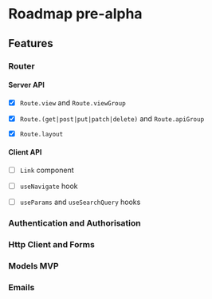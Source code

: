 # Roadmap pre-alpha


## Features

### Router

#### Server API


- [x] `Route.view` and `Route.viewGroup`
- [x] `Route.(get|post|put|patch|delete)` and `Route.apiGroup`
- [x] `Route.layout`


#### Client API

- [ ] `Link` component
- [ ] `useNavigate` hook
- [ ] `useParams` and `useSearchQuery` hooks



### Authentication and Authorisation

### Http Client and Forms

### Models MVP

### Emails

